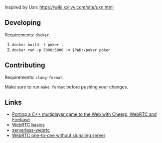 Inspired by Uxn: https://wiki.xxiivv.com/site/uxn.html

## Developing

Requirements: `docker`.

1. `docker build -t poker .`
2. `docker run -p 5000:5000 -v $PWD:/poker poker`

## Contributing

Requirements: `clang-format`.

Make sure to run `make format` before pushing your changes.

## Links

- [Porting a C++ multiplayer game to the Web with Cheerp, WebRTC and Firebase](https://medium.com/leaningtech/porting-a-c-multiplayer-game-to-the-web-with-cheerp-webrtc-and-firebase-29fbbc62c5ca)
- [WebRTC basics](https://www.html5rocks.com/en/tutorials/webrtc/basics/)
- [serverless-webrtc](https://github.com/cjb/serverless-webrtc)
- [WebRTC one-to-one without signaling server](https://mac-blog.org.ua/webrtc-one-to-one-without-signaling-server/)